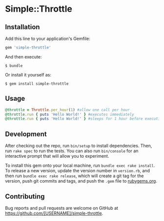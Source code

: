 # Simple::Throttle

## Installation

Add this line to your application's Gemfile:

```ruby
gem 'simple-throttle'
```

And then execute:

    $ bundle

Or install it yourself as:

    $ gem install simple-throttle

## Usage

```ruby
@throttle = Throttle.per_hour(1) #allow one call per hour
@throttle.run { puts 'Hello World!' } #executes immediately
@throttle.run { puts 'Hello World!' } #sleeps for 1 hour before executing.
```

## Development

After checking out the repo, run `bin/setup` to install dependencies. Then, run `rake spec` to run the tests. You can also run `bin/console` for an interactive prompt that will allow you to experiment.

To install this gem onto your local machine, run `bundle exec rake install`. To release a new version, update the version number in `version.rb`, and then run `bundle exec rake release`, which will create a git tag for the version, push git commits and tags, and push the `.gem` file to [rubygems.org](https://rubygems.org).

## Contributing

Bug reports and pull requests are welcome on GitHub at https://github.com/[USERNAME]/simple-throttle.

